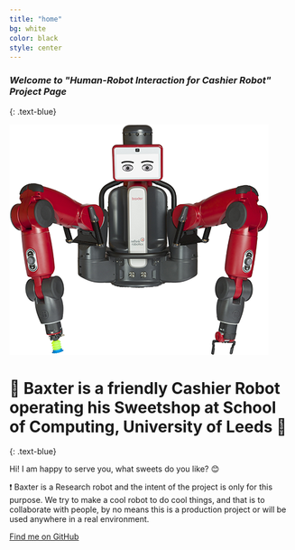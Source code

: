```yaml
---
title: "home"
bg: white
color: black
style: center
---
```


### *Welcome to "Human-Robot Interaction for Cashier Robot" Project Page*
{: .text-blue}

<img src="img/baxter_robot.png"/>

# 🎊 Baxter is a friendly Cashier Robot operating his Sweetshop at School of Computing, University of Leeds 🎉
{: .text-blue}

Hi! I am happy to serve you, what sweets do you like? 😊

❗️ Baxter is a Research robot and the intent of the project is only for
this purpose. We try to make a cool robot to do cool things, and that is to collaborate
with people, by no means this is a production project or will be used anywhere
in a real environment.

<span id="forkongithub">
  <a href="{{ site.source_link }}" class="bg-blue">
    Find me on GitHub
  </a>
</span>
